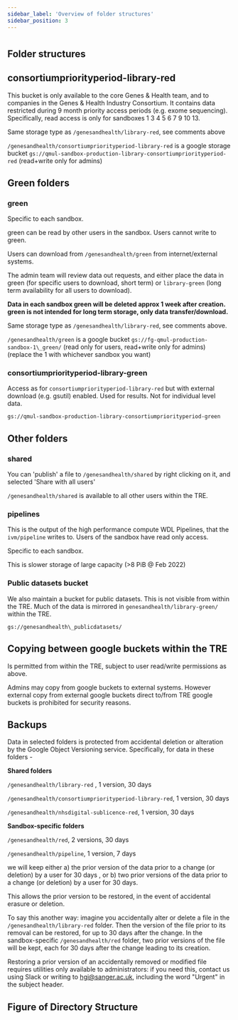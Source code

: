 ```yaml
---
sidebar_label: 'Overview of folder structures'
sidebar_position: 3
---
```


# 

## Folder structures

## consortiumpriorityperiod-library-red

This bucket is only available to the core Genes & Health team, and to companies in the Genes & Health Industry Consortium. It contains data restricted during 9 month priority access periods (e.g. exome sequencing). Specifically, read access is only for sandboxes 1 3 4 5 6 7 9 10 13.

Same storage type as `/genesandhealth/library-red`, see comments above

`/genesandhealth/consortiumpriorityperiod-library-red` is a google storage bucket `gs://qmul-sandbox-production-library-consortiumpriorityperiod-red` (read+write only for admins)

## Green folders
### green

Specific to each sandbox.

green can be read by other users in the sandbox. Users cannot write to green.

Users can download from `/genesandhealth/green` from internet/external systems.

The admin team will review data out requests, and either place the data in green (for specific users to download, short term) or `library-green` (long term availability for all users to download).

**Data in each sandbox green will be deleted approx 1 week after creation. green is not intended for long term storage, only data transfer/download.**

Same storage type as `/genesandhealth/library-red`, see comments above.

`/genesandhealth/green` is a google bucket `gs://fg-qmul-production-sandbox-1\_green/` (read only for users, read+write only for admins) (replace the 1 with whichever sandbox you want)

### consortiumpriorityperiod-library-green

Access as for `consortiumpriorityperiod-library-red` but with external download (e.g. gsutil) enabled. Used for results. Not for individual level data.

`gs://qmul-sandbox-production-library-consortiumpriorityperiod-green`

## Other folders
### shared

You can 'publish' a file to `/genesandhealth/shared` by right clicking on it, and selected 'Share with all users'

`/genesandhealth/shared` is available to all other users within the TRE.

### pipelines

This is the output of the high performance compute WDL Pipelines, that the `ivm/pipeline` writes to. Users of the sandbox have read only access.

Specific to each sandbox.

This is slower storage of large capacity (\>8 PiB @ Feb 2022)

### Public datasets bucket

We also maintain a bucket for public datasets. This is not visible from within the TRE. Much of the data is mirrored in `genesandhealth/library-green/` within the TRE.

`gs://genesandhealth\_publicdatasets/`

## Copying between google buckets within the TRE

Is permitted from within the TRE, subject to user read/write permissions as above.

Admins may copy from google buckets to external systems. However external copy from external google buckets direct to/from TRE google buckets is prohibited for security reasons.

## Backups

Data in selected folders is protected from accidental deletion or alteration by the Google Object Versioning service. Specifically, for data in these folders -

**Shared folders**

`/genesandhealth/library-red` , 1 version, 30 days

`/genesandhealth/consortiumpriorityperiod-library-red`, 1 version, 30 days

`/genesandhealth/nhsdigital-sublicence-red`, 1 version, 30 days

**Sandbox-specific folders**

`/genesandhealth/red`, 2 versions, 30 days

`/genesandhealth/pipeline`, 1 version, 7 days

we will keep either a) the prior version of the data prior to a change (or deletion) by a user for 30 days , or b) two prior versions of the data prior to a change (or deletion) by a user for 30 days.

This allows the prior version to be restored, in the event of accidental erasure or deletion.

To say this another way: imagine you accidentally alter or delete a file in the `/genesandhealth/library-red` folder. Then the version of the file prior to its removal can be restored, for up to 30 days after the change. In the sandbox-specific `/genesandhealth/red` folder, two prior versions of the file will be kept, each for 30 days after the change leading to its creation.

Restoring a prior version of an accidentally removed or modified file requires utilities only available to administrators: if you need this, contact us using Slack or writing to [hgi@sanger.ac.uk](mailto:hgi@sanger.ac.uk), including the word "Urgent" in the subject header.

## Figure of Directory Structure
